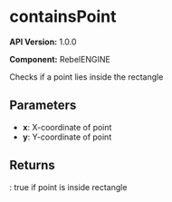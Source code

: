 # containsPoint

**API Version:** 1.0.0

**Component:** RebelENGINE

Checks if a point lies inside the rectangle

## Parameters

- **x**: X-coordinate of point
- **y**: Y-coordinate of point

## Returns

: true if point is inside rectangle


